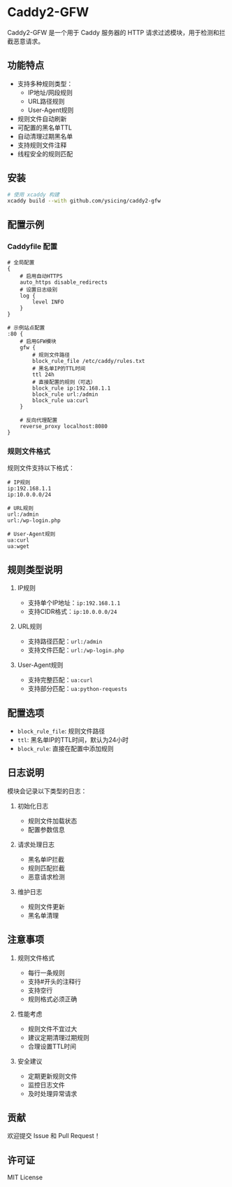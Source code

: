 # Caddy2-GFW

Caddy2-GFW 是一个用于 Caddy 服务器的 HTTP 请求过滤模块，用于检测和拦截恶意请求。

## 功能特点

- 支持多种规则类型：
  - IP地址/网段规则
  - URL路径规则
  - User-Agent规则
- 规则文件自动刷新
- 可配置的黑名单TTL
- 自动清理过期黑名单
- 支持规则文件注释
- 线程安全的规则匹配

## 安装

```bash
# 使用 xcaddy 构建
xcaddy build --with github.com/ysicing/caddy2-gfw
```

## 配置示例

### Caddyfile 配置

```caddyfile
# 全局配置
{
    # 启用自动HTTPS
    auto_https disable_redirects
    # 设置日志级别
    log {
        level INFO
    }
}

# 示例站点配置
:80 {
    # 启用GFW模块
    gfw {
        # 规则文件路径
        block_rule_file /etc/caddy/rules.txt
        # 黑名单IP的TTL时间
        ttl 24h
        # 直接配置的规则（可选）
        block_rule ip:192.168.1.1
        block_rule url:/admin
        block_rule ua:curl
    }

    # 反向代理配置
    reverse_proxy localhost:8080
}
```

### 规则文件格式

规则文件支持以下格式：

```text
# IP规则
ip:192.168.1.1
ip:10.0.0.0/24

# URL规则
url:/admin
url:/wp-login.php

# User-Agent规则
ua:curl
ua:wget
```

## 规则类型说明

1. IP规则
   - 支持单个IP地址：`ip:192.168.1.1`
   - 支持CIDR格式：`ip:10.0.0.0/24`

2. URL规则
   - 支持路径匹配：`url:/admin`
   - 支持文件匹配：`url:/wp-login.php`

3. User-Agent规则
   - 支持完整匹配：`ua:curl`
   - 支持部分匹配：`ua:python-requests`

## 配置选项

- `block_rule_file`: 规则文件路径
- `ttl`: 黑名单IP的TTL时间，默认为24小时
- `block_rule`: 直接在配置中添加规则

## 日志说明

模块会记录以下类型的日志：

1. 初始化日志
   - 规则文件加载状态
   - 配置参数信息

2. 请求处理日志
   - 黑名单IP拦截
   - 规则匹配拦截
   - 恶意请求检测

3. 维护日志
   - 规则文件更新
   - 黑名单清理

## 注意事项

1. 规则文件格式
   - 每行一条规则
   - 支持#开头的注释行
   - 支持空行
   - 规则格式必须正确

2. 性能考虑
   - 规则文件不宜过大
   - 建议定期清理过期规则
   - 合理设置TTL时间

3. 安全建议
   - 定期更新规则文件
   - 监控日志文件
   - 及时处理异常请求

## 贡献

欢迎提交 Issue 和 Pull Request！

## 许可证

MIT License
